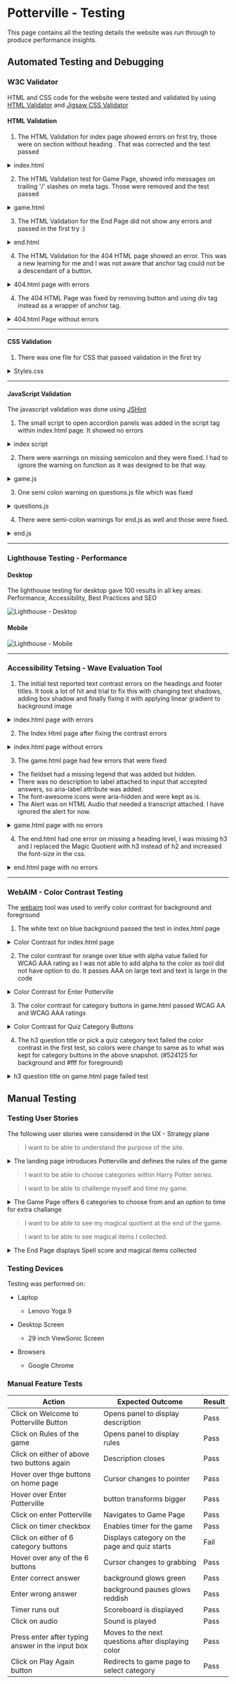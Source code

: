 # Potterville - Testing

This page contains all the testing details the website was run through to produce performance insights.

## Automated Testing and Debugging

### W3C Validator

HTML and CSS code for the website were tested and validated by using [HTML Validator](https://validator.w3.org/#validate_by_input) and [Jigsaw CSS Validator](https://jigsaw.w3.org/css-validator/)


#### HTML Validation

1. The HTML Validation for index page showed errors on first try, those were on section without heading . That was corrected and the test passed

<details>
    <summary>index.html</summary>

![HTML Validation for Index Page](assets/readMeFiles/indexHtmlValidate.png)
</details>


2. The HTML Validation test for Game Page, showed info messages on trailing '/' slashes on meta tags. Those were removed and the test passed
<details>
    <summary>game.html</summary>

![HTML Validation for Game Page](assets/readMeFiles/gameHtmlValidate.png)
</details>


3. The HTML Validation for the End Page did not show any errors and passed in the first try :) 
<details>
    <summary>end.html</summary>

![HTML Validation for end Page](assets/readMeFiles/endHtmlValidate.png)
</details>


4. The HTML Validation for the 404 HTML page showed an error. This was a new learning for me and I was not aware that anchor tag could not be a descendant of a button.

<details>
    <summary>404.html page with errors</summary>

![404 HTML Page with errors](assets/readMeFiles/page404HtmlValidateErrors.png)    
</details>


4. The 404 HTML Page was fixed by removing button and using div tag instead as a wrapper of anchor tag.

<details>
    <summary>404.html Page without errors</summary>

![404 HTML Page without errors](assets/readMeFiles/page404HtmlValidate.png)
</details>

<hr>

#### CSS Validation


1. There was one file for CSS that passed validation in the first try

<details>
    <summary>Styles.css</summary>

![CSS Validation for Stylesheet](assets/readMeFiles/stylesCssValidate.png)
</details>

<hr>

#### JavaScript Validation

The javascript validation was done using [JSHint](https://jshint.com/)

1. The small script to open accordion panels was added in the script tag within index.html page. It showed no errors

<details>
    <summary>index script</summary>

![JS Validation for index.html script tag](assets/readMeFiles/indexJSValidate.png)
</details>

2. There were warnings on missing semicolon and they were fixed. I had to ignore the warning on function as it was designed to be that way.

<details>
<summary>game.js</summary>

![JS Validation for game.js file](assets/readMeFiles/gameJSValidate.png)
</details>

3. One semi colon warning on questions.js file which was fixed

<details>
    <summary>questions.js</summary>
    
![JS Validation for questions.js file](assets/readMeFiles/quesJSValidate.png)
</details>

4. There were semi-colon warnings for end.js as well and those were fixed.

<details>
    <summary>end.js</summary>

![JS Validation for end.js file](assets/readMeFiles/endJSValidate.png)
</details>

<hr>

### Lighthouse Testing - Performance

#### Desktop

The lighthouse testing for desktop gave 100 results in all key areas: Performance, Accessibility, Best Practices and SEO

![Lighthouse - Desktop](assets/readMeFiles/lighthouseDesktop.png)

#### Mobile

![Lighthouse - Mobile](assets/readMeFiles/lighthouseMobile.png)

<hr>

### Accessibility Tetsing - Wave Evaluation Tool

1. The initial test reported text contrast errors on the headings and footer titles. It took a lot of hit and trial to fix this with changing text shadows, adding box shadow and finally fixing it with applying linear gradient to background image

<details><summary>index.html page with errors</summary>

![Wave Evaluation (Errors) - Index.html](assets/readMeFiles/indexWaveErrors.png)
</details>


2. The Index Html page after fixing the contrast errors

<details><summary>index.html page without errors</summary>

![Wave Evaluation (No Errors ) - index.html](assets/readMeFiles/indexWaveNoErrors.png)
</details>


3. The game.html page had few errors that were fixed
- The fieldset had a missing legend that was added but hidden.
- There was no description to label attached to input that accepted answers, so aria-label attribute was added.
- The font-awesome icons were aria-hidden and were kept as is.
- The Alert was on HTML Audio that needed a transcript attached. I have ignored the alert for now.

<details><summary>game.html page with no errors</summary>

![Wave Evaluation - game.html](assets/readMeFiles/gameWaveValidate.png)
</details>

4. The end.html had one error on missing a heading level, I was missing h3 and I replaced the Magic Quotient with h3 instead of h2 and increased the font-size in the css.

<details><summary>end.html page with no errors</summary>

![Wave Evaluation - end.html](assets/readMeFiles/endWaveValidate.png.png)
</details>

<hr>

### WebAIM - Color Contrast Testing

The [webaim](https://webaim.org/resources/contrastchecker/) tool was used to verify color contrast for background and foreground

1. The white text on blue background passed the test in index.html page

<details><summary>Color Contrast for index.html page</summary>

![Color Contrast - index.html](assets/readMeFiles/indexColorValidate.png)
</details>


2. The color contrast for orange over blue with alpha value failed for WCAG AAA rating as I was not able to add alpha to the color as tool did not have option to do. It passes AAA on large text and text is large in the code

<details><summary>Color Contrast for Enter Potterville</summary>

![Color Contrast -Enter Potterville](assets/readMeFiles/colorContrastPotterville.png)
</details>


3. The color contrast for category buttons in game.html passed WCAG AA and WCAG AAA ratings

<details><summary>Color Contrast for Quiz Category Buttons</summary>

![Color Contrast - Quiz Categories](assets/readMeFiles/quizCategoryColorValidate.png)
</details>


4. The h3 question title or pick a quiz category text failed the color contrast in the first test, so colors were change to same as to what was kept for category buttons in the above snapshot. (#524125 for background and #fff for foreground)

<details><summary>h3 question title on game.html page failed test</summary>

![Color Contrast -Question Title](assets/readMeFiles/titleColorValidate.png)
</details>

## Manual Testing

### Testing User Stories

The following user stories were considered in the UX - Strategy plane

> I want to be able to understand the purpose of the site.

<details><summary>The landing page introduces Potterville and defines the rules of the game</summary>

![User Story- Landing Page](assets/readMeFiles/userStoryLandingTest.png)
</details>


> I want to be able to choose categories within Harry Potter series.

> I want to be able to challenge myself and time my game.

<details><summary>The Game Page offers 6 categories to choose from and an option to time for extra challange</summary>

![User Story - Game Page](assets/readMeFiles/userStoryGameTest.png)
</details>


> I want to be able to see my magical quotient at the end of the game.

> I want to be able to see magical items I collected.

<details><summary>The End Page displays Spell score and magical items collected</summary>

![User Story - End Page](assets/readMeFiles/userStoryEndTest.png)
</details>

### Testing Devices

Testing was performed on:

- Laptop
  - Lenovo Yoga 9

- Desktop Screen
  - 29 inch ViewSonic Screen

- Browsers
    - Google Chrome


### Manual Feature Tests

| Action | Expected Outcome | Result |
|--------| -----------------|--------|
| Click on Welcome to Potterville Button | Opens panel to display description | Pass |
| Click on Rules of the game | Opens panel to display rules | Pass |
| Click on either of above two buttons again | Description closes | Pass |
| Hover over thge buttons on home page | Cursor changes to pointer | Pass |
| Hover over Enter Potterville | button transforms bigger | Pass |
| Click on enter Potterville | Navigates to Game Page | Pass |
| Click on timer checkbox | Enables timer for the game | Pass |
| Click on either of 6 category buttons | Displays category on the page and quiz starts | Fail |
| Hover over any of the 6 buttons | Cursor changes to grabbing | Pass |
| Enter correct answer | background glows green | Pass |
| Enter wrong answer | background pauses  glows reddish | Pass |
| Timer runs out | Scoreboard is displayed| Pass |
| Click on audio | Sound is played | Pass |
| Press enter after typing answer in the input box | Moves to the next questions after displaying color | Pass |
| Click on Play Again button | Redirects to game page to select category | Pass |






